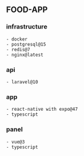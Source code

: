 ## FOOD-APP

### infrastructure

    - docker
    - postgresql@15
    - redis@7
    - nginx@latest

### api

    - laravel@10

### app

    - react-native with expo@47
    - typescript

### panel

    - vue@3
    - typescript
